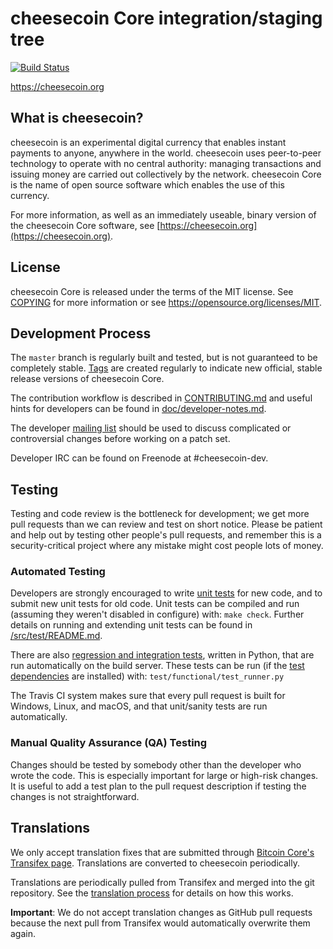 cheesecoin Core integration/staging tree
=====================================

[![Build Status](https://travis-ci.org/cheesecoin-project/cheesecoin.svg?branch=master)](https://travis-ci.org/cheesecoin-project/cheesecoin)

https://cheesecoin.org

What is cheesecoin?
----------------

cheesecoin is an experimental digital currency that enables instant payments to
anyone, anywhere in the world. cheesecoin uses peer-to-peer technology to operate
with no central authority: managing transactions and issuing money are carried
out collectively by the network. cheesecoin Core is the name of open source
software which enables the use of this currency.

For more information, as well as an immediately useable, binary version of
the cheesecoin Core software, see [https://cheesecoin.org](https://cheesecoin.org).

License
-------

cheesecoin Core is released under the terms of the MIT license. See [COPYING](COPYING) for more
information or see https://opensource.org/licenses/MIT.

Development Process
-------------------

The `master` branch is regularly built and tested, but is not guaranteed to be
completely stable. [Tags](https://github.com/cheesecoin-project/cheesecoin/tags) are created
regularly to indicate new official, stable release versions of cheesecoin Core.

The contribution workflow is described in [CONTRIBUTING.md](CONTRIBUTING.md)
and useful hints for developers can be found in [doc/developer-notes.md](doc/developer-notes.md).

The developer [mailing list](https://groups.google.com/forum/#!forum/cheesecoin-dev)
should be used to discuss complicated or controversial changes before working
on a patch set.

Developer IRC can be found on Freenode at #cheesecoin-dev.

Testing
-------

Testing and code review is the bottleneck for development; we get more pull
requests than we can review and test on short notice. Please be patient and help out by testing
other people's pull requests, and remember this is a security-critical project where any mistake might cost people
lots of money.

### Automated Testing

Developers are strongly encouraged to write [unit tests](src/test/README.md) for new code, and to
submit new unit tests for old code. Unit tests can be compiled and run
(assuming they weren't disabled in configure) with: `make check`. Further details on running
and extending unit tests can be found in [/src/test/README.md](/src/test/README.md).

There are also [regression and integration tests](/test), written
in Python, that are run automatically on the build server.
These tests can be run (if the [test dependencies](/test) are installed) with: `test/functional/test_runner.py`

The Travis CI system makes sure that every pull request is built for Windows, Linux, and macOS, and that unit/sanity tests are run automatically.

### Manual Quality Assurance (QA) Testing

Changes should be tested by somebody other than the developer who wrote the
code. This is especially important for large or high-risk changes. It is useful
to add a test plan to the pull request description if testing the changes is
not straightforward.

Translations
------------

We only accept translation fixes that are submitted through [Bitcoin Core's Transifex page](https://www.transifex.com/projects/p/bitcoin/).
Translations are converted to cheesecoin periodically.

Translations are periodically pulled from Transifex and merged into the git repository. See the
[translation process](doc/translation_process.md) for details on how this works.

**Important**: We do not accept translation changes as GitHub pull requests because the next
pull from Transifex would automatically overwrite them again.
